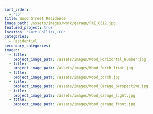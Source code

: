 ```yaml
---
sort_order:
  - '05'
title: Wood Street Residence
image_path: /assets/images/work/garage/PAE_0612.jpg
featured_project: true
location: 'Fort Collins, CO'
categories:
  - Residential
secondary_categories:
images:
  - title:
    project_image_path: /assets/images/Wood_Horizontal_Number.jpg
  - title:
    project_image_path: /assets/images/Wood_Porch_front.jpg
  - title:
    project_image_path: /assets/images/Wood_porch.jpg
  - title:
    project_image_path: /assets/images/Wood_Garage_perspective.jpg
  - title:
    project_image_path: /assets/images/Wood_Garage_light.jpg
  - title:
    project_image_path: /assets/images/Wood_garage_front.jpg
---
```


